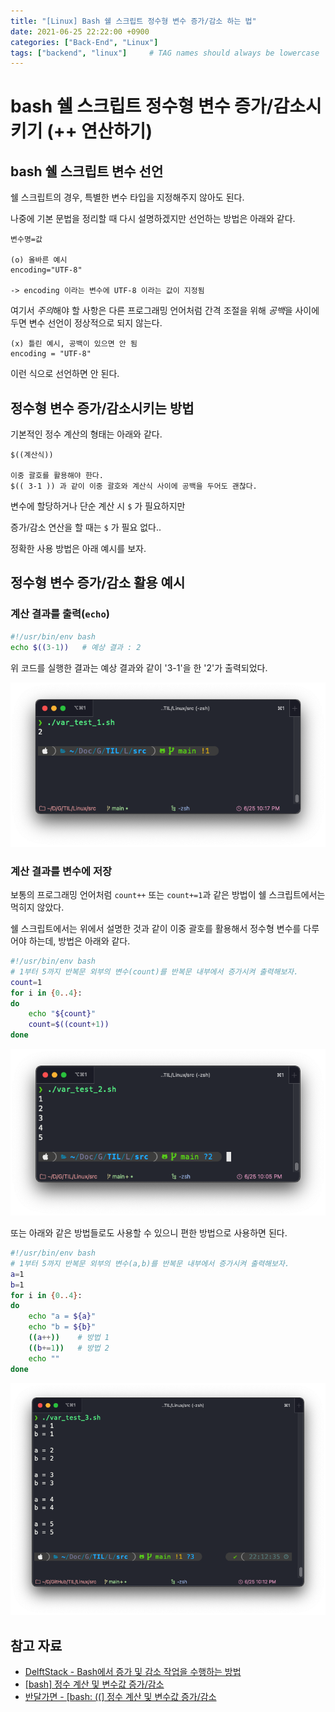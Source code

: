 ```yaml
---
title: "[Linux] Bash 쉘 스크립트 정수형 변수 증가/감소 하는 법"
date: 2021-06-25 22:22:00 +0900
categories: ["Back-End", "Linux"]
tags: ["backend", "linux"]     # TAG names should always be lowercase
---
```


# bash 쉘 스크립트 정수형 변수 증가/감소시키기 (++ 연산하기)

## bash 쉘 스크립트 변수 선언
쉘 스크립트의 경우, 특별한 변수 타입을 지정해주지 않아도 된다.

나중에 기본 문법을 정리할 때 다시 설명하겠지만 선언하는 방법은 아래와 같다.

    변수명=값

    (o) 올바른 예시
    encoding="UTF-8"
    
    -> encoding 이라는 변수에 UTF-8 이라는 값이 지정됨     

여기서 *주의*해야 할 사항은 다른 프로그래밍 언어처럼 간격 조절을 위해 *공백*을 사이에 두면 변수 선언이 정상적으로 되지 않는다.

    (x) 틀린 예시, 공백이 있으면 안 됨
    encoding = "UTF-8"

이런 식으로 선언하면 안 된다.

## 정수형 변수 **증가/감소**시키는 방법

기본적인 정수 계산의 형태는 아래와 같다.

    $((계산식))

    이중 괄호를 활용해야 한다.
    $(( 3-1 )) 과 같이 이중 괄호와 계산식 사이에 공백을 두어도 괜찮다.

변수에 할당하거나 단순 계산 시 `$` 가 필요하지만

증가/감소 연산을 할 때는 `$` 가 필요 없다..

정확한 사용 방법은 아래 예시를 보자.
    
## 정수형 변수 증가/감소 활용 예시

### 계산 결과를 출력(`echo`)

```bash
#!/usr/bin/env bash
echo $((3-1))   # 예상 결과 : 2
```

위 코드를 실행한 결과는 예상 결과와 같이 '3-1'을 한 '2'가 출력되었다.

![결과 확인](https://github.com/lyw1217/TIL/blob/main/Linux/images/bash_integer_1.png?raw=true)

### 계산 결과를 변수에 저장

보통의 프로그래밍 언어처럼 `count++` 또는 `count+=1`과 같은 방법이 쉘 스크립트에서는 먹히지 않았다.

쉘 스크립트에서는 위에서 설명한 것과 같이 이중 괄호를 활용해서 정수형 변수를 다루어야 하는데, 방법은 아래와 같다.

```bash
#!/usr/bin/env bash
# 1부터 5까지 반복문 외부의 변수(count)를 반복문 내부에서 증가시켜 출력해보자.
count=1
for i in {0..4}:
do
    echo "${count}"
    count=$((count+1))
done
```

![결과 확인](https://github.com/lyw1217/TIL/blob/main/Linux/images/bash_integer_2.png?raw=true)

또는 아래와 같은 방법들로도 사용할 수 있으니 편한 방법으로 사용하면 된다.

```bash
#!/usr/bin/env bash
# 1부터 5까지 반복문 외부의 변수(a,b)를 반복문 내부에서 증가시켜 출력해보자.
a=1
b=1
for i in {0..4}:
do
    echo "a = ${a}"
    echo "b = ${b}"
    ((a++))    # 방법 1
    ((b+=1))   # 방법 2
    echo ""
done
```

![결과 확인](https://github.com/lyw1217/TIL/blob/main/Linux/images/bash_integer_3.png?raw=true)


## 참고 자료
- [DelftStack - Bash에서 증가 및 감소 작업을 수행하는 방법](https://www.delftstack.com/ko/howto/linux/how-to-perform-increment-and-decrement-operation-in-bash/)
- [\[bash\] 정수 계산 및 변수값 증가\/감소](https://sojinhwan0207.tistory.com/64?category=957226)
- [반달가면 - \[bash: ((\] 정수 계산 및 변수값 증가\/감소](http://xbahndal.egloos.com/580762)